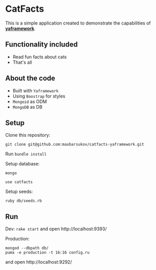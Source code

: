 # CatFacts  

This is a simple application created to demonstrate the capabilities of [**yaframework**](https://github.com/maxbarsukov/yaframework).

## Functionality included

- Read fun facts about cats
- That's all

## About the code

- Built with `Yaframework`
- Using `Boostrap` for styles
- `Mongoid` as ODM
- `MongoDB` as DB

## Setup

Clone this repository:

`git clone git@github.com:maxbarsukov/catfacts-yaframework.git`

Run `bundle install`

Setup database:

```shell
mongo

use catfacts
```

Setup seeds:

`ruby db/seeds.rb`


## Run

Dev: `rake start` and open http://localhost:9393/

Production:

    mongod --dbpath db/
    puma -e production -t 16:16 config.ru

and open http://localhost:9292/
